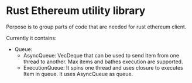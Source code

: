 # Rust Ethereum utility library 

Perpose is to group parts of code that are needed for rust ethereum client.

Currently it contains:
* Queue:
  * AsyncQueue: VecDeque that can be used to send Item from one thread to another. Max items and bathes execution are supported.
  * ExecutionQueue: It spins one thread and uses closure to executes Item in queue. It uses AsyncQueue as queue.